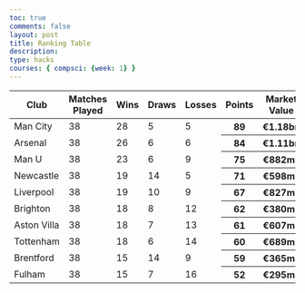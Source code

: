 ```yaml
---
toc: true
comments: false
layout: post
title: Ranking Table
description: 
type: hacks
courses: { compsci: {week: 1} }
---
```

<!DOCTYPE html>
<html>
<head>
    <link rel="stylesheet" type="text/css" href="https://cdn.datatables.net/1.11.6/css/jquery.dataTables.css">
</head>
<body>
<table id="interactiveTable" class="display">
    <thead>
        <tr>
            <th>Club</th>
            <th>Matches Played</th>
            <th>Wins</th>
            <th>Draws</th>
            <th>Losses</th>
            <th>Points</th>
            <th>Market Value</th>
        </tr>
    </thead>
    <tbody>
        <tr>
            <td>Man City</td>
            <td>38</td>
            <td>28</td>
            <td>5</td>
            <td>5</td>
            <th>89</th>
            <th>€1.18bn</th>
        </tr>
        <tr>
            <td>Arsenal</td>
            <td>38</td>
            <td>26</td>
            <td>6</td>
            <td>6</td>
            <th>84</th>
            <th>€1.11bn</th>
        </tr>
        <tr>
            <td>Man U</td>
            <td>38</td>
            <td>23</td>
            <td>6</td>
            <td>9</td>
            <th>75</th>
            <th>€882mil</th>
        </tr>
        <tr>
            <td>Newcastle</td>
            <td>38</td>
            <td>19</td>
            <td>14</td>
            <td>5</td>
            <th>71</th>
            <th>€598mil</th>
        </tr>
        <tr>
            <td>Liverpool</td>
            <td>38</td>
            <td>19</td>
            <td>10</td>
            <td>9</td>
            <th>67</th>
            <th>€827mil</th>
        </tr>
        <tr>
            <td>Brighton</td>
            <td>38</td>
            <td>18</td>
            <td>8</td>
            <td>12</td>
            <th>62</th>
            <th>€380mil</th>
        </tr>
        <tr>
            <td>Aston Villa</td>
            <td>38</td>
            <td>18</td>
            <td>7</td>
            <td>13</td>
            <th>61</th>
            <th>€607mil</th>
        </tr>
        <tr>
            <td>Tottenham</td>
            <td>38</td>
            <td>18</td>
            <td>6</td>
            <td>14</td>
            <th>60</th>
            <th>€689mil</th>
        </tr>
        <tr>
            <td>Brentford</td>
            <td>38</td>
            <td>15</td>
            <td>14</td>
            <td>9</td>
            <th>59</th>
            <th>€365mil</th>
        </tr>
        <tr>
            <td>Fulham</td>
            <td>38</td>
            <td>15</td>
            <td>7</td>
            <td>16</td>
            <th>52</th>
            <th>€295mil</th>
        </tr>
        </tr>
    </tbody>
</table>

<script type="text/javascript" charset="utf8" src="https://code.jquery.com/jquery-3.6.0.min.js"></script>
<script type="text/javascript" charset="utf8" src="https://cdn.datatables.net/1.11.6/js/jquery.dataTables.js"></script>
<script>
    $(document).ready(function () {
        $('#interactiveTable').DataTable();
    });
</script>
</body>
</html>